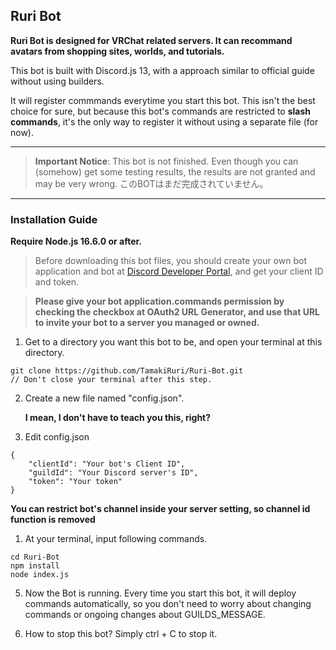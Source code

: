 ## Ruri Bot

**Ruri Bot is designed for VRChat related servers. It can recommand avatars from shopping sites, worlds, and tutorials.**

This bot is built with Discord.js 13, with a approach similar to official guide without using builders.

It will register commmands everytime you start this bot. This isn't the best choice for sure, but because this bot's commands are restricted to **slash commands**, it's the only way to register it without using a separate file (for now).

---

> **Important Notice**: This bot is not finished. Even though you can (somehow) get some testing results, the results are not granted and may be very wrong. このBOTはまだ完成されていません。

---

### Installation Guide

**Require Node.js 16.6.0 or after.**

> Before downloading this bot files, you should create your own bot application and bot at [Discord Developer Portal](https://discord.com/developers/applications), and get your client ID and token.

> **Please give your bot application.commands permission by checking the checkbox at OAuth2 URL Generator, and use that URL to invite your bot to a server you managed or owned.**

1. Get to a directory you want this bot to be, and open your terminal at this directory.

```
git clone https://github.com/TamakiRuri/Ruri-Bot.git
// Don't close your terminal after this step.
```

2. Create a new file named "config.json".

    **I mean, I don't have to teach you this, right?**

3. Edit config.json

```
{
    "clientId": "Your bot's Client ID",
    "guildId": "Your Discord server's ID",
    "token": "Your token"
}
```
**You can restrict bot's channel inside your server setting, so channel id function is removed**

1. At your terminal, input following commands.

```
cd Ruri-Bot
npm install
node index.js
```

5. Now the Bot is running. Every time you start this bot, it will deploy commands automatically, so you don't need to worry about changing commands or ongoing changes about GUILDS_MESSAGE.

6. How to stop this bot? Simply ctrl + C to stop it.
